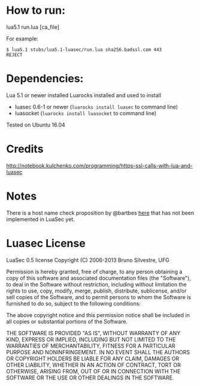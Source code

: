 
# How to run:

lua5.1 run.lua <url> <port> [ca_file]

For example:

```
$ lua5.1 stubs/lua5.1-luasec/run.lua sha256.badssl.com 443
REJECT
```

# Dependencies:

Lua 5.1 or newer installed
Luarocks installed and used to install
* luasec 0.6-1 or newer (`luarocks install luasec` to command line)
* luasocket (`luarocks install luasocket` to command line)

Tested on Ubuntu 16.04

# Credits

http://notebook.kulchenko.com/programming/https-ssl-calls-with-lua-and-luasec

# Notes

There is a host name check proposition by @bartbes [here](https://github.com/bartbes/luasec/commit/cde151739e4f7d9262dcea462a2e58d708501ad8) that has not been implemented in LuaSec yet.

# Luasec License

LuaSec 0.5 license
Copyright (C) 2006-2013 Bruno Silvestre, UFG

Permission is hereby granted, free  of charge, to any person obtaining
a  copy  of this  software  and  associated  documentation files  (the
"Software"), to  deal in  the Software without  restriction, including
without limitation  the rights to  use, copy, modify,  merge, publish,
distribute,  sublicense, and/or sell  copies of  the Software,  and to
permit persons to whom the Software  is furnished to do so, subject to
the following conditions:

The  above  copyright  notice  and  this permission  notice  shall  be
included in all copies or substantial portions of the Software.

THE  SOFTWARE IS  PROVIDED  "AS  IS", WITHOUT  WARRANTY  OF ANY  KIND,
EXPRESS OR  IMPLIED, INCLUDING  BUT NOT LIMITED  TO THE  WARRANTIES OF
MERCHANTABILITY,    FITNESS    FOR    A   PARTICULAR    PURPOSE    AND
NONINFRINGEMENT. IN NO EVENT SHALL THE AUTHORS OR COPYRIGHT HOLDERS BE
LIABLE FOR ANY CLAIM, DAMAGES OR OTHER LIABILITY, WHETHER IN AN ACTION
OF CONTRACT, TORT OR OTHERWISE,  ARISING FROM, OUT OF OR IN CONNECTION
WITH THE SOFTWARE OR THE USE OR OTHER DEALINGS IN THE SOFTWARE.
